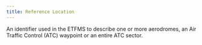 ```yaml
---
title: Reference Location
---
```


An identifier used in the ETFMS to describe one or more aerodromes,
an Air Traffic Control (ATC) waypoint or an entire ATC sector.
